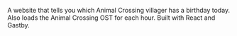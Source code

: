 A website that tells you which Animal Crossing villager has a birthday today. Also loads the Animal Crossing OST for each hour. Built with React and Gastby.